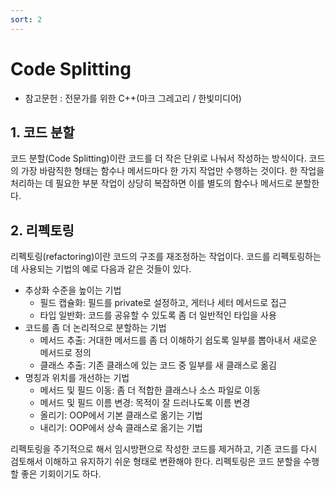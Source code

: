 ```yaml
---
sort: 2
---
```


# Code Splitting

* 참고문헌 : 전문가를 위한 C++(마크 그레고리 / 한빛미디어)

## 1. 코드 분할
코드 분할(Code Splitting)이란 코드를 더 작은 단위로 나눠서 작성하는 방식이다. 코드의 가장 바람직한 형태는 함수나 메서드마다 한 가지 작업만 수행하는 것이다. 한 작업을 처리하는 데 필요한 부분 작업이 상당히 복잡하면 이를 별도의 함수나 메서드로 분할한다.

## 2. 리펙토링
리펙토링(refactoring)이란 코드의 구조를 재조정하는 작업이다. 코드를 리펙토링하는 데 사용되는 기법의 예로 다음과 같은 것들이 있다.
* 추상화 수준을 높이는 기법
    * 필드 캡슐화: 필드를 private로 설정하고, 게터나 세터 메서드로 접근
    * 타입 일반화: 코드를 공유할 수 있도록 좀 더 일반적인 타입을 사용
* 코드를 좀 더 논리적으로 분할하는 기법
    * 메서드 추출: 거대한 메서드를 좀 더 이해하기 쉽도록 일부를 뽑아내서 새로운 메서드로 정의
    * 클래스 추출: 기존 클래스에 있는 코드 중 일부를 새 클래스로 옮김
* 명칭과 위치를 개선하는 기법
    * 메서드 및 필드 이동: 좀 더 적합한 클래스나 소스 파일로 이동
    * 메서드 및 필드 이름 변경: 목적이 잘 드러나도록 이름 변경
    * 올리기: OOP에서 기본 클래스로 옮기는 기법
    * 내리기: OOP에서 상속 클래스로 옮기는 기법

리펙토링을 주기적으로 해서 임시방편으로 작성한 코드를 제거하고, 기존 코드를 다시 검토해서 이해하고 유지하기 쉬운 형태로 변환해야 한다. 리펙토링은 코드 분할을 수행할 좋은 기회이기도 하다.